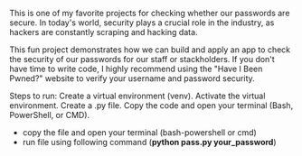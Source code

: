 This is one of my favorite projects for checking whether our passwords are secure. In today's world, security plays a crucial role in the industry, as hackers are constantly scraping and hacking data.

This fun project demonstrates how we can build and apply an app to check the security of our passwords for our staff or stackholders. If you don't have time to write code, I highly recommend using the "Have I Been Pwned?" website to verify your username and password security.

Steps to run:
Create a virtual environment (venv).
Activate the virtual environment.
Create a .py file.
Copy the code and open your terminal (Bash, PowerShell, or CMD).

 * copy the file and open your terminal (bash-powershell or cmd)
 * run file using following command (**python pass.py your_password**)
